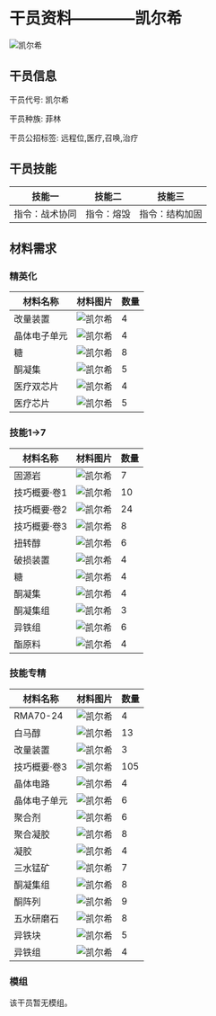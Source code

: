 # 干员资料————凯尔希

![凯尔希](./oprImages/凯尔希.png)

## 干员信息

干员代号: 凯尔希

干员种族: 菲林

干员公招标签: 远程位,医疗,召唤,治疗

## 干员技能

| 技能一       | 技能二   | 技能三 |
| ------------ | -------- | ------ |
| 指令：战术协同 | 指令：熔毁 | 指令：结构加固 |

## 材料需求

### 精英化

| 材料名称      | 材料图片 | 数量  |
|---------|---------|-----|
| 改量装置 | ![凯尔希](./matIcons/改量装置.png)  |   4  |
| 晶体电子单元 | ![凯尔希](./matIcons/晶体电子单元.png)  |   4  |
| 糖 | ![凯尔希](./matIcons/糖.png)  |   8  |
| 酮凝集 | ![凯尔希](./matIcons/酮凝集.png)  |   5  |
| 医疗双芯片 | ![凯尔希](./matIcons/医疗双芯片.png)  |   4  |
| 医疗芯片 | ![凯尔希](./matIcons/医疗芯片.png)  |   5  |

### 技能1→7

| 材料名称      | 材料图片 | 数量  |
|---------|---------|-----|
| 固源岩 | ![凯尔希](./matIcons/固源岩.png)  |   7  |
| 技巧概要·卷1 | ![凯尔希](./matIcons/技巧概要·卷1.png)  |   10  |
| 技巧概要·卷2 | ![凯尔希](./matIcons/技巧概要·卷2.png)  |   24  |
| 技巧概要·卷3 | ![凯尔希](./matIcons/技巧概要·卷3.png)  |   8  |
| 扭转醇 | ![凯尔希](./matIcons/扭转醇.png)  |   6  |
| 破损装置 | ![凯尔希](./matIcons/破损装置.png)  |   4  |
| 糖 | ![凯尔希](./matIcons/糖.png)  |   4  |
| 酮凝集 | ![凯尔希](./matIcons/酮凝集.png)  |   4  |
| 酮凝集组 | ![凯尔希](./matIcons/酮凝集组.png)  |   3  |
| 异铁组 | ![凯尔希](./matIcons/异铁组.png)  |   6  |
| 酯原料 | ![凯尔希](./matIcons/酯原料.png)  |   4  |

### 技能专精

| 材料名称      | 材料图片 | 数量  |
|---------|---------|-----|
| RMA70-24 | ![凯尔希](./matIcons/RMA70-24.png)  |   4  |
| 白马醇 | ![凯尔希](./matIcons/白马醇.png)  |   13  |
| 改量装置 | ![凯尔希](./matIcons/改量装置.png)  |   3  |
| 技巧概要·卷3 | ![凯尔希](./matIcons/技巧概要·卷3.png)  |   105  |
| 晶体电路 | ![凯尔希](./matIcons/晶体电路.png)  |   4  |
| 晶体电子单元 | ![凯尔希](./matIcons/晶体电子单元.png)  |   6  |
| 聚合剂 | ![凯尔希](./matIcons/聚合剂.png)  |   6  |
| 聚合凝胶 | ![凯尔希](./matIcons/聚合凝胶.png)  |   8  |
| 凝胶 | ![凯尔希](./matIcons/凝胶.png)  |   4  |
| 三水锰矿 | ![凯尔希](./matIcons/三水锰矿.png)  |   7  |
| 酮凝集组 | ![凯尔希](./matIcons/酮凝集组.png)  |   8  |
| 酮阵列 | ![凯尔希](./matIcons/酮阵列.png)  |   9  |
| 五水研磨石 | ![凯尔希](./matIcons/五水研磨石.png)  |   8  |
| 异铁块 | ![凯尔希](./matIcons/异铁块.png)  |   5  |
| 异铁组 | ![凯尔希](./matIcons/异铁组.png)  |   4  |

### 模组

该干员暂无模组。
